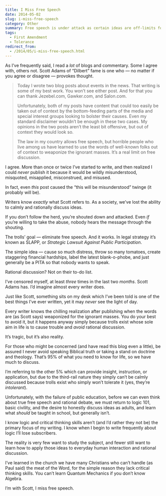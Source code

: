 ```yaml
---
title: I Miss Free Speech
date: 2014-05-02
slug: i-miss-free-speech
category: Other
summary: Free speech is under attack as certain ideas are off-limits for political correctness reasons. Not exactly what the Founders intended.
tags:
  - First Amendment
  - Tolerance
redirect_from:
  - /2014/05/i-miss-free-speech.html
---
```




As I’ve frequently said, I read a *lot* of blogs and commentary. Some I
agree with, others not. Scott Adams of “Dilbert” fame is one who — no
matter if you agree or disagree — provokes thought.

<blockquote cite="http://dilbert.com/blog/entry/i_miss_having_freedom_of_speech/" title="Dilbert">
<p>Today I wrote two blog posts about events in the news. That writing is some of my best work. You won’t see either post. And for that you can thank Jezebel.com, Gawker.com, and Salon.com.</p>

<p>Unfortunately, both of my posts have content that could too easily be taken out of context by the bottom-feeding parts of the media and special interest groups looking to bolster their causes. Even my standard disclaimer wouldn’t be enough in these two cases. My opinions in the two posts aren’t the least bit offensive, but out of context they would look&nbsp;so.</p>

<p>The law in my country allows free speech, but horrible people who live among us have learned to use the words of well-known folks out of context to weaponize the ignorant masses. It’s a real limit on free discussion.</p>
</blockquote>

I agree. More than once or twice I’ve started to write, and then
realized I could *never* publish it because it would be wildly
misunderstood, misquoted, misapplied, misconstrued, and misused.

In fact, even *this* post caused the “this will be misunderstood” twinge
(it probably will be).

Writers know *exactly* what Scott refers to. As a society, we’ve lost
the ability to calmly and rationally discuss ideas.

If you don’t follow the herd, you’re shouted down and attacked. Even
*if* you’re willing to take the abuse, nobody hears the message through
the shouting.

The trolls’ goal — eliminate free speech. And it works. In legal
strategy it’s known as SLAPP, or *Strategic Lawsuit Against Public
Participation*.

The simple idea — cause so much distress, throw so many tomatoes, create
staggering financial hardships, label the latest blank-o-phobe, and just
generally be a PITA so that nobody wants to speak.

Rational discussion? Not on their to-do list.

I’ve censored myself, at least *three* times in the last two *months*.
Scott Adams has. I’d imagine almost every writer does.

Just like Scott, something sits on my desk which I’ve been told is one
of the best things I’ve ever written, yet it may *never* see the light
of day.

Every writer knows the chilling realization after publishing when the
words are (as Scott says) weaponized for the ignorant masses. You do
your best to avoid it, but it happens anyway simply because trolls exist
whose sole aim in life is to cause trouble and *avoid* rational
discussion.

It’s tragic, but it’s also reality.

For those who might be concerned (and have read this blog even a
little), be assured I never avoid speaking Biblical truth or taking a
stand on doctrine and theology. That’s 95% of what you need to know for
life, so we have much to discuss.

I’m referring to the other 5% which can provide insight, instruction, or
application, but due to the third-rail nature they simply can’t be
calmly discussed because trolls exist who simply won’t tolerate it (yes,
they’re *intolerant*).

Unfortunately, with the failure of public education,
before we can even think about true free speech and rational debate, we
must return to logic 101, basic civility, and the desire to honestly
discuss ideas as adults, and learn what *should* be taught in school,
but generally isn’t.

I know logic and critical thinking skills aren’t (and I’d rather they
not be) the primary focus of my writing. I know when I begin to write
frequently about logic I’ll lose subscribers.

The reality is very few want to study the subject, and fewer still want
to learn how to apply those ideas to everyday human interaction and
rational discussion.

I’ve learned in the church we have many Christians who can’t handle (as
Paul said) the meat of the Word, for the simple reason they lack
critical thinking skills. You can’t learn Quantum Mechanics if you don’t
know Algebra.

I’m with Scott, I miss free speech.
